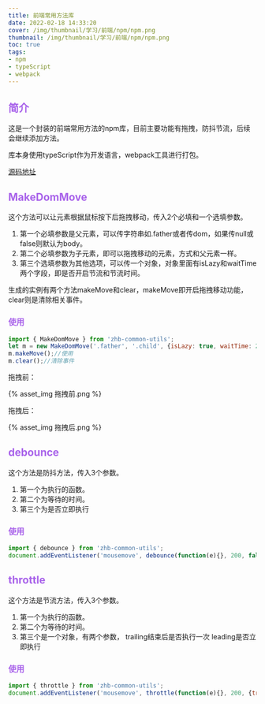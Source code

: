 ```yaml
---
title: 前端常用方法库
date: 2022-02-18 14:33:20
cover: /img/thumbnail/学习/前端/npm/npm.png
thumbnail: /img/thumbnail/学习/前端/npm/npm.png
toc: true
tags:
- npm
- typeScript
- webpack
---
```


## <font color=#a862ea>简介</font>

这是一个封装的前端常用方法的npm库，目前主要功能有拖拽，防抖节流，后续会继续添加方法。

库本身使用typeScript作为开发语言，webpack工具进行打包。

[源码地址](https://github.com/qianduanzhou/js-common-util-z)

<!--more-->

## <font color=#a862ea>MakeDomMove</font>

这个方法可以让元素根据鼠标按下后拖拽移动，传入2个必填和一个选填参数。

1. 第一个必填参数是父元素，可以传字符串如.father或者传dom，如果传null或false则默认为body。
2. 第二个必填参数为子元素，即可以拖拽移动的元素，方式和父元素一样。
3. 第三个选填参数为其他选项，可以传一个对象，对象里面有isLazy和waitTime两个字段，即是否开启节流和节流时间。

生成的实例有两个方法makeMove和clear，makeMove即开启拖拽移动功能，clear则是清除相关事件。

### <font color=#a862ea>使用</font>

```js
import { MakeDomMove } from 'zhb-common-utils';
let m = new MakeDomMove('.father', '.child', {isLazy: true, waitTime: 200});//初始化
m.makeMove();//使用
m.clear();//清除事件
```

拖拽前：

{% asset_img 拖拽前.png %}

拖拽后：

{% asset_img 拖拽后.png %}

## <font color=#a862ea>debounce</font>

这个方法是防抖方法，传入3个参数。

1. 第一个为执行的函数。
2. 第二个为等待的时间。
3. 第三个为是否立即执行

### <font color=#a862ea>使用</font>

```js
import { debounce } from 'zhb-common-utils';
document.addEventListener('mousemove', debounce(function(e){}, 200, false)): 
```

## <font color=#a862ea>throttle</font>

这个方法是节流方法，传入3个参数。

1. 第一个为执行的函数。
2. 第二个为等待的时间。
3. 第三个是一个对象，有两个参数， trailing结束后是否执行一次 leading是否立即执行

### <font color=#a862ea>使用</font>

```js
import { throttle } from 'zhb-common-utils';
document.addEventListener('mousemove', throttle(function(e){}, 200, {trailing: false, leading: false})): 
```


